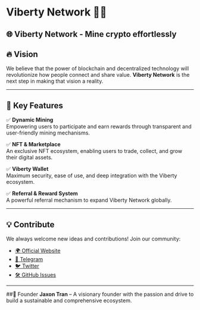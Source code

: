 # Viberty Network 🚀✨
🌐 Viberty Network - Mine crypto effortlessly
---

## 🔥 Vision

We believe that the power of blockchain and decentralized technology will revolutionize how people connect and share value. **Viberty Network** is the next step in making that vision a reality.

---

## 🌟 Key Features

✅ **Dynamic Mining**  
Empowering users to participate and earn rewards through transparent and user-friendly mining mechanisms.

✅ **NFT & Marketplace**  
An exclusive NFT ecosystem, enabling users to trade, collect, and grow their digital assets.

✅ **Viberty Wallet**  
Maximum security, ease of use, and deep integration with the Viberty ecosystem.

✅ **Referral & Reward System**  
A powerful referral mechanism to expand Viberty Network globally.

---

## 💡 Contribute

We always welcome new ideas and contributions! Join our community:

- [🌍 Official Website](https://viberty.network)
- [💬 Telegram](https://t.me/vibertynetwork)
- [🐦 Twitter](https://twitter.com/vibertynetwork)
- [🛠️ GitHub Issues](https://github.com/viberty-network/viberty/issues)

---

##👑 Founder
**Jaxon Tran** – A visionary founder with the passion and drive to build a sustainable and comprehensive ecosystem.
